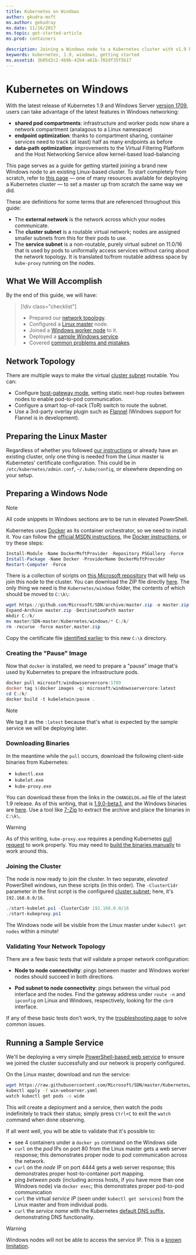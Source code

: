 ```yaml
---
title: Kubernetes on Windows 
author: gkudra-msft
ms.author: gekudray
ms.date: 11/16/2017
ms.topic: get-started-article
ms.prod: containers

description: Joining a Windows node to a Kubernetes cluster with v1.9 beta.
keywords: kubernetes, 1.9, windows, getting started
ms.assetid: 3b05d2c2-4b9b-42b4-a61b-702df35f5b17
---
```



# Kubernetes on Windows #
With the latest release of Kubernetes 1.9 and Windows Server [version 1709](https://docs.microsoft.com/en-us/windows-server/get-started/whats-new-in-windows-server-1709#networking), users can take advantage of the latest features in Windows networking:

  - **shared pod compartments**: infrastructure and worker pods now share a network compartment (analagous to a Linux namespace)
  - **endpoint optimization**: thanks to compartment sharing, container services need to track (at least) half as many endpoints as before
  - **data-path optimization**: improvements to the Virtual Filtering Platform and the Host Networking Service allow kernel-based load-balancing


This page serves as a guide for getting started joining a brand new Windows node to an existing Linux-based cluster. To start completely from scratch, refer to [this page](./creating-a-linux-master.md) &mdash; one of many resources available for deploying a Kubernetes cluster &mdash; to set a master up from scratch the same way we did.


<a name="definitions"></a>
These are definitions for some terms that are referenced throughout this guide:

  - The **external network** is the network across which your nodes communicate.
  - <a name="cluster-subnet-def"></a>The **cluster subnet** is a routable virtual network; nodes are assigned smaller subnets from this for their pods to use.
  - The **service subnet** is a non-routable, purely virtual subnet on 11.0/16 that is used by pods to uniformally access services without caring about the network topology. It is translated to/from routable address space by `kube-proxy` running on the nodes.


## What We Will Accomplish ##
By the end of this guide, we will have:

> [!div class="checklist"]  
> * Prepared our [network topology](#network-topology).  
> * Configured a [Linux master](#preparing-the-linux-master) node.  
> * Joined a [Windows worker node](#preparing-a-windows-node) to it.  
> * Deployed a [sample Windows service](#running-a-sample-service).  
> * Covered [common problems and mistakes](./common-problems.md).  


## Network Topology ##
There are multiple ways to make the virtual [cluster subnet](#cluster-subnet-def) routable. You can:

  - Configure [host-gateway mode](./configuring-host-gateway-mode.md), setting static next-hop routes between nodes to enable pod-to-pod communication.
  - Configure a smart top-of-rack (ToR) switch to route the subnet.
  - Use a 3rd-party overlay plugin such as [Flannel](https://coreos.com/flannel/docs/latest/kubernetes.html) (Windows support for Flannel is in development).


## Preparing the Linux Master ##
Regardless of whether you followed [our instructions](./creating-a-linux-master.md) or already have an existing cluster, only one thing is needed from the Linux master is Kubernetes' certificate configuration. This could be in `/etc/kubernetes/admin.conf`, `~/.kube/config`, or elsewhere depending on your setup.


## Preparing a Windows Node ##
> [!Note]  
> All code snippets in Windows sections are to be run in elevated PowerShell.

Kubernetes uses [Docker](https://www.docker.com/) as its container orchestrator, so we need to install it. You can follow the [official MSDN instructions](virtualization/windowscontainers/manage-docker/configure-docker-daemon.md#install-docker), the [Docker instructions](https://store.docker.com/editions/enterprise/docker-ee-server-windows), or try these steps:

```powershell
Install-Module -Name DockerMsftProvider -Repository PSGallery -Force
Install-Package -Name Docker -ProviderName DockerMsftProvider
Restart-Computer -Force
```

There is a collection of scripts on [this Microsoft repository](https://github.com/Microsoft/SDN) that will help us join this node to the cluster. You can download the ZIP file directly [here](https://github.com/Microsoft/SDN/archive/master.zip). The only thing we need is the `Kubernetes/windows` folder, the contents of which should be moved to `C:\k\`:

```powershell
wget https://github.com/Microsoft/SDN/archive/master.zip -o master.zip
Expand-Archive master.zip -DestinationPath master
mkdir C:/k/
mv master/SDN-master/Kubernetes/windows/* C:/k/
rm -recurse -force master,master.zip
```

Copy the certificate file [identified earlier](#preparing-the-linux-master) to this new `C:\k` directory.


### Creating the "Pause" Image ###
Now that `docker` is installed, we need to prepare a "pause" image that's used by Kubernetes to prepare the infrastructure pods.

```powershell
docker pull microsoft/windowsservercore:1709
docker tag $(docker images -q) microsoft/windowsservercore:latest
cd C:/k/
docker build -t kubeletwin/pause .
```

> [!Note]  
> We tag it as the `:latest` because that's what is expected by the sample service we will be deploying later.


### Downloading Binaries ###
In the meantime while the `pull` occurs, download the following client-side binaries from Kubernetes:

  - `kubectl.exe`
  - `kubelet.exe`
  - `kube-proxy.exe`

You can download these from the links in the `CHANGELOG.md` file of the latest 1.9 release. As of this writing, that is [1.9.0-beta.1](https://github.com/kubernetes/kubernetes/releases/tag/v1.9.0-beta.1), and the Windows binaries are [here](https://dl.k8s.io/v1.9.0-beta.1/kubernetes-node-windows-amd64.tar.gz). Use a tool like [7-Zip](http://www.7-zip.org/) to extract the archive and place the binaries in `C:\k\`.

> [!Warning]  
> As of this writing, `kube-proxy.exe` requires a pending Kubernetes [pull request](https://github.com/kubernetes/kubernetes/pull/56529) to work properly. You may need to [build the binaries manually](./compiling-kubernetes-binaries.md) to work around this.


### Joining the Cluster ###
The node is now ready to join the cluster. In two separate, *elevated* PowerShell windows, run these scripts (in this order). The `-ClusterCidr` parameter in the first script is the configured [cluster subnet](#cluster-subnet-def); here, it's `192.168.0.0/16`.

```powershell
./start-kubelet.ps1 -ClusterCidr 192.168.0.0/16
./start-kubeproxy.ps1
```

The Windows node will be visible from the Linux master under `kubectl get nodes` within a minute!


### Validating Your Network Topology ###
There are a few basic tests that will validate a proper network configuration:

  - **Node to node connectivity**: pings between master and Windows worker nodes should succeed in both directions.

  - **Pod subnet to node connectivity**: pings between the virtual pod interface and the nodes. Find the gateway address under `route -n` and `ipconfig` on Linux and Windows, respectively, looking for the `cbr0` interface.

If any of these basic tests don't work, try the [troubleshooting page](./common-problems.md#network-connectivity) to solve common issues.


## Running a Sample Service ##
We'll be deploying a very simple [PowerShell-based web service](https://github.com/Microsoft/SDN/blob/master/Kubernetes/WebServer.yaml) to ensure we joined the cluster successfully and our network is properly configured.


On the Linux master, download and run the service:

```bash
wget https://raw.githubusercontent.com/Microsoft/SDN/master/Kubernetes/WebServer.yaml -O win-webserver.yaml
kubectl apply -f win-webserver.yaml
watch kubectl get pods -o wide
```

This will create a deployment and a service, then watch the pods indefinitely to track their status; simply press `Ctrl+C` to exit the `watch` command when done observing.


If all went well, you will be able to validate that it's possible to:

  - see 4 containers under a `docker ps` command on the Windows side
  - `curl` on the *pod* IPs on port 80 from the Linux master gets a web server response; this demonstrates proper node to pod communication across the network.
  - `curl` on the *node* IP on port 4444 gets a web server response; this demonstrates proper host-to-container port mapping.
  - ping *between pods* (including across hosts, if you have more than one Windows node) via `docker exec`; this demonstrates proper pod-to-pod communication
  - `curl` the virtual *service IP* (seen under `kubectl get services`) from the Linux master and from individual pods.
  - `curl` the *service name* with the Kubernetes [default DNS suffix](https://kubernetes.io/docs/concepts/services-networking/dns-pod-service/#services), demonstrating DNS functionality.

> [!Warning]  
> Windows nodes will not be able to access the service IP. This is a [known limitation](./common-problems.md#common-windows-errors).
